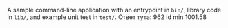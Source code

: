 A sample command-line application with an entrypoint in `bin/`, library code
in `lib/`, and example unit test in `test/`.
Ответ тута:
962 id min 1001.58
